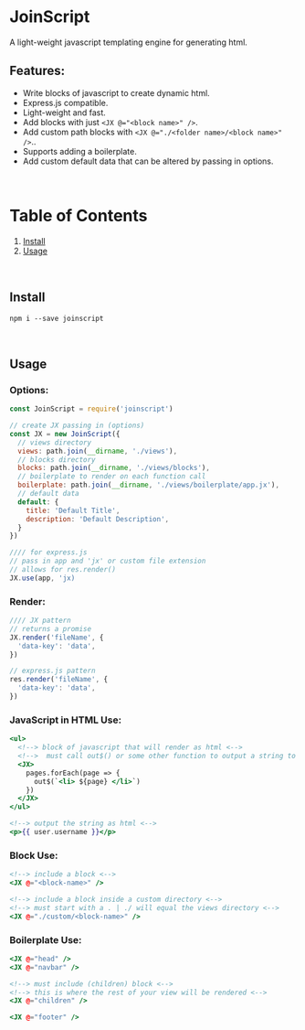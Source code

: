 
# JoinScript

A light-weight javascript templating engine for generating html.


## Features:

- Write blocks of javascript to create dynamic html.
- Express.js compatible.
- Light-weight and fast.
- Add blocks with just `<JX @="<block name>" />`.
- Add custom path blocks with `<JX @="./<folder name>/<block name>" />`..
- Supports adding a boilerplate.
- Add custom default data that can be altered by passing in options.

<br />

# Table of Contents
1. [ Install ](#install) <br />
2. [ Usage ](#examples) <br />

<br />

<a name="install"></a>
## Install

```console
npm i --save joinscript 
```

<br />

<a name="examples"></a>
## Usage


### Options:

```js
const JoinScript = require('joinscript')

// create JX passing in (options)
const JX = new JoinScript({
  // views directory
  views: path.join(__dirname, './views'),
  // blocks directory
  blocks: path.join(__dirname, './views/blocks'),
  // boilerplate to render on each function call
  boilerplate: path.join(__dirname, './views/boilerplate/app.jx'),
  // default data
  default: {
    title: 'Default Title',
    description: 'Default Description',
  }
})

//// for express.js
// pass in app and 'jx' or custom file extension
// allows for res.render()
JX.use(app, 'jx)
```


### Render:

```js
//// JX pattern
// returns a promise
JX.render('fileName', {
  'data-key': 'data',
})

// express.js pattern
res.render('fileName', {
  'data-key': 'data',
})
```


### JavaScript in HTML Use:

```handlebars
<ul>
  <!--> block of javascript that will render as html <-->
  <!-->  must call out$() or some other function to output a string to render <-->
  <JX>
    pages.forEach(page => {
      out$(`<li> ${page} </li>`)
    })
  </JX>
</ul>

<!--> output the string as html <-->
<p>{{ user.username }}</p>
```


### Block Use:

```handlebars
<!--> include a block <-->
<JX @="<block-name>" />

<!--> include a block inside a custom directory <-->
<!--> must start with a . | ./ will equal the views directory <-->
<JX @="./custom/<block-name>" />
```


### Boilerplate Use:

```handlebars
<JX @="head" />
<JX @="navbar" />

<!--> must include (children) block <-->
<!--> this is where the rest of your view will be rendered <-->
<JX @="children" />

<JX @="footer" />
```
